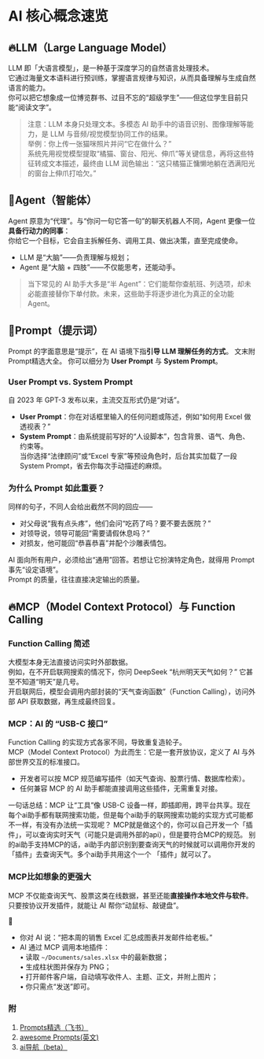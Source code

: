# AI 核心概念速览

## 🔥LLM（Large Language Model）

LLM 即「大语言模型」，是一种基于深度学习的自然语言处理技术。  
它通过海量文本语料进行预训练，掌握语言规律与知识，从而具备理解与生成自然语言的能力。  
你可以把它想象成一位博览群书、过目不忘的“超级学生”——但这位学生目前只能“阅读文字”。

> 注意：LLM 本身只处理文本。多模态 AI 助手中的语音识别、图像理解等能力，是 LLM 与音频/视觉模型协同工作的结果。  
> 举例：你上传一张猫咪照片并问“它在做什么？”  
> 系统先用视觉模型提取“橘猫、窗台、阳光、伸爪”等关键信息，再将这些特征转成文本描述，最终由 LLM 润色输出：“这只橘猫正慵懒地躺在洒满阳光的窗台上伸爪打哈欠。”

## 🌈Agent（智能体）

Agent 原意为“代理”。与“你问一句它答一句”的聊天机器人不同，Agent 更像一位**具备行动力的同事**：  
你给它一个目标，它会自主拆解任务、调用工具、做出决策，直至完成使命。

- LLM 是“大脑”——负责理解与规划；  
- Agent 是“大脑 + 四肢”——不仅能思考，还能动手。

> 当下常见的 AI 助手大多是“半 Agent”：它们能帮你查航班、列选项，却未必能直接替你下单付款。未来，这些助手将逐步进化为真正的全功能 Agent。

## 🌈Prompt（提示词）

Prompt 的字面意思是“提示”，在 AI 语境下指**引导 LLM 理解任务的方式**。 文末附Prompt精选大全。 
你可以细分为 **User Prompt** 与 **System Prompt**。

### User Prompt vs. System Prompt

自 2023 年 GPT-3 发布以来，主流交互形式仍是“对话”。  
- **User Prompt**：你在对话框里输入的任何问题或陈述，例如“如何用 Excel 做透视表？”  
- **System Prompt**：由系统提前写好的“人设脚本”，包含背景、语气、角色、约束等。  
  当你选择“法律顾问”或“Excel 专家”等预设角色时，后台其实加载了一段 System Prompt，省去你每次手动描述的麻烦。

### 为什么 Prompt 如此重要？

同样的句子，不同人会给出截然不同的回应——  
- 对父母说“我有点头疼”，他们会问“吃药了吗？要不要去医院？”  
- 对领导说，领导可能回“需要请假休息吗？”  
- 对损友，他可能回“恭喜恭喜”并配个沙雕表情包。

AI 面向所有用户，必须给出“通用”回答。若想让它扮演特定角色，就得用 Prompt 事先“设定语境”。  
Prompt 的质量，往往直接决定输出的质量。

## 🔥MCP（Model Context Protocol）与 Function Calling

### Function Calling 简述

大模型本身无法直接访问实时外部数据。  
例如，在不开启联网搜索的情况下，你问 DeepSeek “杭州明天天气如何？” 它甚至不知道“明天”是几号。  
开启联网后，模型会调用内部封装的“天气查询函数”（Function Calling），访问外部 API 获取数据，再生成最终回复。

### MCP：AI 的 “USB-C 接口”

Function Calling 的实现方式各家不同，导致重复造轮子。  
MCP（Model Context Protocol）为此而生：它是一套开放协议，定义了 AI 与外部世界交互的标准接口。  
- 开发者可以按 MCP 规范编写插件（如天气查询、股票行情、数据库检索）。  
- 任何兼容 MCP 的 AI 助手都能直接调用这些插件，无需重复对接。

一句话总结：MCP 让“工具”像 USB-C 设备一样，即插即用，跨平台共享。现在每个ai助手都有联网搜索功能，但是每个ai助手的联网搜索功能的实现方式可能都不一样，有没有办法统一实现呢？
MCP就是做这个的，你可以自己开发一个「插件」，可以查询实时天气（可能只是调用外部的api），但是要符合MCP的规范。
别的ai助手支持MCP的话，ai助手内部识别到要查询天气的时候就可以调用你开发的「插件」去查询天气。多个ai助手共用这个一个
「插件」就可以了。

### MCP比如想象的更强大
MCP 不仅能查询天气、股票这类在线数据，甚至还能**直接操作本地文件与软件**。只要按协议开发插件，就能让 AI 帮你“动鼠标、敲键盘”。

🌰
- 你对 AI 说：“把本周的销售 Excel 汇总成图表并发邮件给老板。”
- AI 通过 MCP 调用本地插件：  
   • 读取 `~/Documents/sales.xlsx` 中的最新数据；  
   • 生成柱状图并保存为 PNG；  
   • 打开邮件客户端，自动填写收件人、主题、正文，并附上图片；  
   • 你只需点“发送”即可。

### 附
1. [Prompts精选（飞书）](https://github.com/langgptai/wonderful-prompts?tab=readme-ov-file#%E9%80%9A%E7%94%A8%E8%B6%85%E7%BA%A7-prompt-)
2. [awesome Prompts(英文)](https://prompts.chat)
3. [ai导航（beta）](https://aiduck.netlify.app/)
